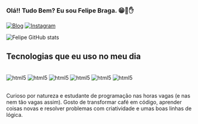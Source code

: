 ### Olá!! Tudo Bem? Eu sou Felipe Braga. 😁👋✋

[![Blog](https://img.shields.io/website-up-down-green-red/http/monip.org.svg)](https://github.com/FelipeBragaDev)
[![Instagram](https://img.shields.io/badge/Instagram-E4405F?style=for-the-badge&logo=instagram&logoColor=white)](https://www.instagram.com/felipellbraga/)

![Felipe GitHub stats](https://github-readme-stats.vercel.app/api?username=FelipeBragaDev&show_icons=true&theme=dracula)

## Tecnologias que eu uso no meu dia

<div style="display: inline_block"><br/>
    <img align="center" alt="html5" src="https://img.shields.io/badge/HTML5-E34F26?style=for-the-badge&logo=html5&logoColor=white" />
    <img align="center" alt="html5" src="https://img.shields.io/badge/CSS3-1572B6?style=for-the-badge&logo=css3&logoColor=white" />
    <img align="center" alt="html5" src="https://img.shields.io/badge/JavaScript-F7DF1E?style=for-the-badge&logo=javascript&logoColor=black"/>
    <img align="center" alt="html5" src="https://img.shields.io/badge/Node.js-43853D?style=for-the-badge&logo=node.js&logoColor=white"/>
    <img align="center" alt="html5" src="https://img.shields.io/badge/TypeScript-007ACC?style=for-the-badge&logo=typescript&logoColor=white"/>
    <img align="center" alt="html5" src="https://img.shields.io/badge/React-20232A?style=for-the-badge&logo=react&logoColor=61DAFB"/>
</div><br>

Curioso por natureza e estudante de programação nas horas vagas (e nas nem tão vagas assim). Gosto de transformar café em código, aprender coisas novas e resolver problemas com criatividade e umas boas linhas de lógica.
